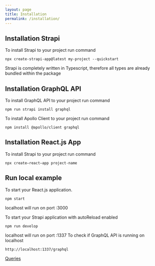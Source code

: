 ```yaml
---
layout: page
title: Installation
permalink: /installation/
---
```


## Installation Strapi

To install Strapi to your project run command

```
npx create-strapi-app@latest my-project --quickstart
```

Strapi is completely written in Typescript, therefore all types are already bundled within the package

## Installation GraphQL API

To install GraphQL API to your project run command

```
npm run strapi install graphql 
```
To install Apollo Client to your project run command

```
npm install @apollo/client graphql
```
## Installation React.js App

To install Strapi to your project run command

```
npx create—react—app project-name
```

## Run local example
To start your React.js application.
```
npm start
```
localhost will run on port :3000

To start your Strapi application with autoReload enabled
```
npm run develop
```
localhost will run on port :1337
To check if GraphQL API is running on localhost
```
http://localhost:1337/graphql
```

[Queries](https://vkoutsky.github.io/vk/queries)


